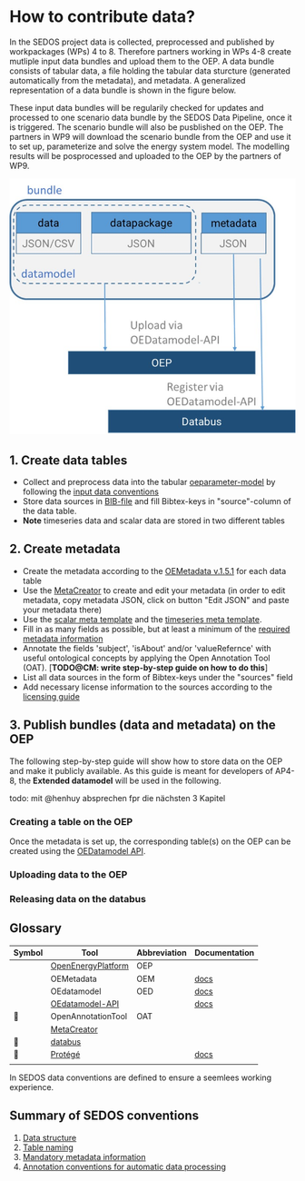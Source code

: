 # How to contribute data?

In the SEDOS project data is collected, preprocessed and published by workpackages (WPs) 4 to 8. Therefore partners working in WPs 4-8 create mutliple input data bundles and upload them to the OEP. A data bundle consists of tabular data, a file holding the tabular data sturcture (generated automatically from the metadata), and metadata. 
A generalized representation of a data bundle is shown in the figure below. 

These input data bundles will be regularily checked for updates and processed to one scenario data bundle by the SEDOS Data Pipeline, once it is triggered. The scenario bundle will also be pusblished on the OEP. 
The partners in WP9 will download the scenario bundle from the OEP and use it to set up, parameterize and solve the energy system model. The modelling results will be posprocessed and uploaded to the OEP by the partners of WP9.


![Contributing Input Data to SEDOS](../graphics/data_bundle.jpg)

	
## 1. Create data tables

- Collect and preprocess data into the tabular [oeparameter-model]() by following the [input data conventions](input_data.md#Input-data-conventions)
- Store data sources in [BIB-file](https://bwsyncandshare.kit.edu/f/2388204355) and fill Bibtex-keys in "source"-column of the data table.
- **Note** timeseries data and scalar data are stored in two different tables


## 2. Create metadata

- Create the metadata according to the [OEMetadata v.1.5.1](https://github.com/OpenEnergyPlatform/oemetadata#open-energy-family---open-energy-metadata-oemetadata) for each data table
- Use the [MetaCreator](https://meta.rl-institut.de/meta_creator/151) to create and edit your metadata (in order to edit metadata, copy metadata JSON, click on button "Edit JSON" and paste your metadata there)
- Use the [scalar meta template](https://github.com/sedos-project/oedatamodel/blob/main/extended_datamodel/datamodel_scalars.json) and the [timeseries meta template](https://github.com/sedos-project/oedatamodel/blob/main/extended_datamodel/datamodel_timeseries.json).
- Fill in as many fields as possible, but at least a minimum of the [required metadata information](metadata.md#Required-metadata-information)
- Annotate the fields 'subject', 'isAbout' and/or 'valueRefernce' with useful ontological concepts by applying the Open Annotation Tool (OAT). [**TODO@CM: write step-by-step guide on how to do this**]
- List all data sources in the form of Bibtex-keys under the "sources" field
- Add necessary license information to the sources according to the [licensing guide](http://127.0.0.1:8000/data_requirements/licensing/#data-licencing)


## 3. Publish bundles (data and metadata) on the OEP

The following step-by-step guide will show how to store data on the OEP and make it publicly available.
As this guide is meant for developers of AP4-8, the **Extended datamodel** will be used in the following.

todo: mit @henhuy absprechen fpr die nächsten 3 Kapitel

### Creating a table on the OEP
Once the metadata is set up, the corresponding table(s) on the OEP can be created using the [OEDatamodel API](https://modex.rl-institut.de).

### Uploading data to the OEP

### Releasing data on the databus

## Glossary


| Symbol | Tool | Abbreviation | Documentation |
|--------|------|--------------|---------------|
|        |   [OpenEnergyPlatform](https://openenergy-platform.org/)   |       OEP      |               |
|        |    OEMetadata  |       OEM        |        [ docs ](https://github.com/OpenEnergyPlatform/oemetadata/blob/develop/metadata/latest/metadata_key_description.md#oemetadata---key-description)       |
|        |  OEdatamodel    |        OED      |       [ docs ](https://github.com/sedos-project/oedatamodel)      |
| | [OEdatamodel-API](https://modex.rl-institut.de/upload_datapackage/) | | [ docs ](https://modex.rl-institut.de/) |
|    :ear_of_rice:    |   OpenAnnotationTool   |       OAT       |               |
|        |   [MetaCreator](https://meta.rl-institut.de/meta_creator/151)    |              |               |
| :stars: | [databus](https://energy.databus.dbpedia.org/)  | | |
| 📙 | [Protégé](https://protege.stanford.edu/) | | [docs](http://protegeproject.github.io/protege/) |
| | | | |


In SEDOS data conventions are defined to ensure a seemlees working experience.

## Summary of SEDOS conventions

1. [Data structure](input_data.md#Data-structure)
2. [Table naming](input_data.md#Table-naming)
3. [Mandatory metadata information](metadata.md#Mandatory-set-of-metadata-information)
4. [Annotation conventions for automatic data processing](data_annotation_ontoology#Annotation-conventions-for-automatic-data-processing)